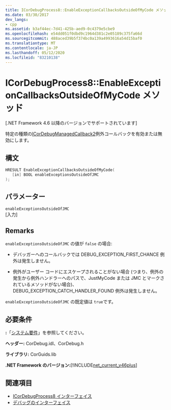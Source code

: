 ```yaml
---
title: ICorDebugProcess8::EnableExceptionCallbacksOutsideOfMyCode メソッド
ms.date: 03/30/2017
dev_langs:
- cpp
ms.assetid: b3af44ec-7d41-425b-aed9-0c4379e5cbe9
ms.openlocfilehash: e54dd051f0dbd9c1964d381c2e05189c375fa66d
ms.sourcegitcommit: 488aced39b5f374bc0a139a4993616a54d15baf0
ms.translationtype: MT
ms.contentlocale: ja-JP
ms.lasthandoff: 05/12/2020
ms.locfileid: "83210138"
---
```

# <a name="icordebugprocess8enableexceptioncallbacksoutsideofmycode-method"></a>ICorDebugProcess8::EnableExceptionCallbacksOutsideOfMyCode メソッド
[.NET Framework 4.6 以降のバージョンでサポートされています]  
  
 特定の種類の[ICorDebugManagedCallback2](icordebugmanagedcallback2-interface.md)例外コールバックを有効または無効にします。  
  
## <a name="syntax"></a>構文  
  
```cpp
HRESULT EnableExceptionCallbacksOutsideOfMyCode(  
   [in] BOOL enableExceptionsOutsideOfJMC  
);  
```  
  
## <a name="parameters"></a>パラメーター  
 `enableExceptionsOutsideOfJMC`  
 [入力]  
  
## <a name="remarks"></a>Remarks  
 `enableExceptionsOutsideOfJMC` の値が `false` の場合:  
  
- デバッガーへのコールバックでは DEBUG_EXCEPTION_FIRST_CHANCE 例外は発生しません。  
  
- 例外がユーザー コードにエスケープされることがない場合 (つまり、例外の発生から例外ハンドラーへのパスで、JustMyCode または JMC とマークされているメソッドがない場合)、DEBUG_EXCEPTION_CATCH_HANDLER_FOUND 例外は発生しません。  
  
 `enableExceptionsOutsideOfJMC` の既定値は `true`です。  
  
## <a name="requirements"></a>必要条件  
 **:**「[システム要件](../../get-started/system-requirements.md)」を参照してください。  
  
 **ヘッダー:** CorDebug.idl、CorDebug.h  
  
 **ライブラリ:** CorGuids.lib  
  
 **.NET Framework のバージョン:**[!INCLUDE[net_current_v46plus](../../../../includes/net-current-v46plus-md.md)]  
  
## <a name="see-also"></a>関連項目

- [ICorDebugProcess8 インターフェイス](icordebugprocess8-interface.md)
- [デバッグのインターフェイス](debugging-interfaces.md)
